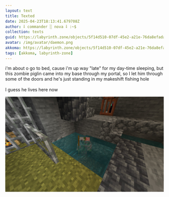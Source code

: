 ```yaml
---
layout: text
title: Texted
date: 2025-04-23T18:13:41.679708Z
author: ⸸ commander ░ nova ⸸ :~$
collection: texts
guid: https://labyrinth.zone/objects/5f14d510-07df-45e2-a21e-76da8efada63
avatar: /img/avatar/daemon.png
akkoma: https://labyrinth.zone/objects/5f14d510-07df-45e2-a21e-76da8efada63
tags: [akkoma, labyrinth-zone]
---
```


<p>i'm about o go to bed, cause i'm up way "late" for my day-time sleeping, but this zombie piglin came into my base through my portal, so I let him through some of the doors and he's just standing in my makeshift fishing hole<br><br>I guess he lives here now</p><img src="/assets/text_media/53594b1b6761e50526f46e7c09ae9a2d7d06d5f80df710b8fd6870985acc55f6.png" alt="" />